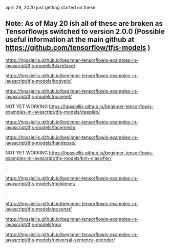 april 29, 2020 just getting started on these
## Note: As of May 20 ish all of these are broken as Tensorflowjs switched to version 2.0.0 (Possible useful information at the main github at https://github.com/tensorflow/tfjs-models )





https://hpssjellis.github.io/beginner-tensorflowjs-examples-in-javascript/tfjs-models/blazeface/




https://hpssjellis.github.io/beginner-tensorflowjs-examples-in-javascript/tfjs-models/bodypix/

https://hpssjellis.github.io/beginner-tensorflowjs-examples-in-javascript/tfjs-models/posenet/

NOT YET WORKING  https://hpssjellis.github.io/beginner-tensorflowjs-examples-in-javascript/tfjs-models/deeplab/


https://hpssjellis.github.io/beginner-tensorflowjs-examples-in-javascript/tfjs-models/facemesh/




https://hpssjellis.github.io/beginner-tensorflowjs-examples-in-javascript/tfjs-models/handpose/


NOT YET WORKING https://hpssjellis.github.io/beginner-tensorflowjs-examples-in-javascript/tfjs-models/knn-classifier/


.

https://hpssjellis.github.io/beginner-tensorflowjs-examples-in-javascript/tfjs-models/mobilenet/


.

https://hpssjellis.github.io/beginner-tensorflowjs-examples-in-javascript/tfjs-models/posenet/







https://hpssjellis.github.io/beginner-tensorflowjs-examples-in-javascript/tfjs-models/qna

https://hpssjellis.github.io/beginner-tensorflowjs-examples-in-javascript/tfjs-models/universal-sentence-encoder/








